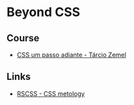 # Beyond CSS

## Course

- [CSS um passo adiante - Tárcio Zemel](https://www.udemy.com/css-um-passo-adiante)

## Links 

- [RSCSS - CSS metology](http://rscss.io)